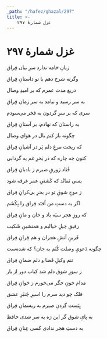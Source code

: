 ```yaml
---
_path: "/hafez/ghazal/297"
title: >-
    غزل شمارهٔ ۲۹۷
---
```

# غزل شمارهٔ ۲۹۷

<div class="b" id="bn1"><div class="m1"><p>زبانِ خامه ندارد سرِ بیان فِراق</p></div>
<div class="m2"><p>وگرنه شرح دهم با تو داستانِ فِراق</p></div></div>
<div class="b" id="bn2"><div class="m1"><p>دریغ مدت عمرم که بر امیدِ وصال</p></div>
<div class="m2"><p>به سر رسید و نیامد به سر زمانِ فِراق</p></div></div>
<div class="b" id="bn3"><div class="m1"><p>سری که بر سرِ گردون به فخر می‌سودم</p></div>
<div class="m2"><p>به راستان که نهادم، بر آستانِ فِراق</p></div></div>
<div class="b" id="bn4"><div class="m1"><p>چگونه باز کنم بال در هوایِ وصال</p></div>
<div class="m2"><p>که ریخت مرغِ دلم پَر در آشیانِ فِراق</p></div></div>
<div class="b" id="bn5"><div class="m1"><p>کنون چه چاره که در بَحرِ غم به گردابی</p></div>
<div class="m2"><p>فُتاد زورقِ صبرم ز بادبانِ فِراق</p></div></div>
<div class="b" id="bn6"><div class="m1"><p>بسی نَمانْد که کَشتیِ عمر غرقه شود</p></div>
<div class="m2"><p>ز موجِ شوقِ تو در بحرِ بی‌کرانِ فِراق</p></div></div>
<div class="b" id="bn7"><div class="m1"><p>اگر به دستِ من اُفتَد فِراق را بِکُشَم</p></div>
<div class="m2"><p>که روزِ هجر سیَه باد و خان و مانِ فِراق</p></div></div>
<div class="b" id="bn8"><div class="m1"><p>رفیقِ خِیلِ خیالیم و همنشینِ شَکیب</p></div>
<div class="m2"><p>قَرینِ آتشِ هجران و هم قِرانِ فِراق</p></div></div>
<div class="b" id="bn9"><div class="m1"><p>چگونه دَعویِ وصلت کُنَم به جان؟ که شده‌ست</p></div>
<div class="m2"><p>تنم وکیلِ قَضا و دلم ضمانِ فِراق</p></div></div>
<div class="b" id="bn10"><div class="m1"><p>ز سوزِ شوق دلم شد کباب دور از یار</p></div>
<div class="m2"><p>مدام خونِ جگر می‌خورم ز خوانِ فِراق</p></div></div>
<div class="b" id="bn11"><div class="m1"><p>فلک چو دید سرم را اسیرِ چَنبَرِ عشق</p></div>
<div class="m2"><p>بِبَست گردنِ صبرم به ریسمانِ فِراق</p></div></div>
<div class="b" id="bn12"><div class="m1"><p>به پایِ شوق گر این رَه به سر شدی حافظ</p></div>
<div class="m2"><p>به دستِ هجر ندادی کسی عِنانِ فِراق</p></div></div>
